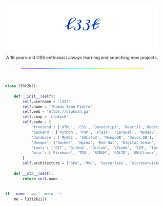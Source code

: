 <p align="center">
  <img
    src="https://raw.githubusercontent.com/73958319/73958319/main/signature.png"
  />
  <br>
  <p align="center">
    A 16 years-old OSS enthusiast always learning and searching new projects.
    <br>
</p>
  <p align="center" height="500vh">
  <img
    src="https://raw.githubusercontent.com/73958319/73958319/main/rainbow.gif"
  />
  </p>
</p>
<br>

```python
class l33t2k21:

    def __init__(self):
        self.username = 'l33t'
        self.name = 'Thomas Jean-Pierre'
        self.web = 'https://clpkosh.ga'
        self.snap = 'clpkosh'
        self.code = {
            'frontend': ['HTML', 'CSS', 'JavaScript', 'ReactJS','Boostrap', 'VueJS'],
            'backend': ['Python', 'PHP', 'Flask', 'Laravel', 'NodeJS', 'Ruby'],
            'database': ['MySQL', 'SQLite3', 'MongoDB', 'Quick.DB'],
            'devops': ['Docker', 'Nginx', 'Red Hat', 'Digital Ocean', 'Apache2', 'Heroku'],
            'tools': ['GIT', 'GitHub', 'GitLab', 'VScode', 'VIM', 'Tor', 'Redis'],
            'misc': ['Firebase', 'TDD', 'SCRUM', 'SOLID', 'GNU/Linux', 'mips']
        }
        self.architecture = ['SPA', 'MVC', 'Serverless', 'microservices']

    def __str__(self):
        return self.name


if __name__ == '__main__':
    me = l33t2k21()
```

